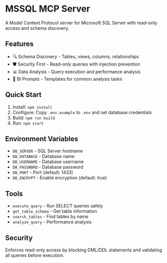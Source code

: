 # MSSQL MCP Server

A Model Context Protocol server for Microsoft SQL Server with read-only access and schema discovery.

## Features

- 🔍 Schema Discovery - Tables, views, columns, relationships
- 🛡️ Security First - Read-only queries with injection prevention  
- 📊 Data Analysis - Query execution and performance analysis
- 🎯 BI Prompts - Templates for common analysis tasks

## Quick Start

1. Install: `npm install`
2. Configure: Copy `.env.example` to `.env` and set database credentials
3. Build: `npm run build`
4. Run: `npm start`

## Environment Variables

- `DB_SERVER` - SQL Server hostname
- `DB_DATABASE` - Database name  
- `DB_USERNAME` - Database username
- `DB_PASSWORD` - Database password
- `DB_PORT` - Port (default: 1433)
- `DB_ENCRYPT` - Enable encryption (default: true)

## Tools

- `execute_query` - Run SELECT queries safely
- `get_table_schema` - Get table information
- `search_tables` - Find tables by name
- `analyze_query` - Performance analysis

## Security

Enforces read-only access by blocking DML/DDL statements and validating all queries before execution.